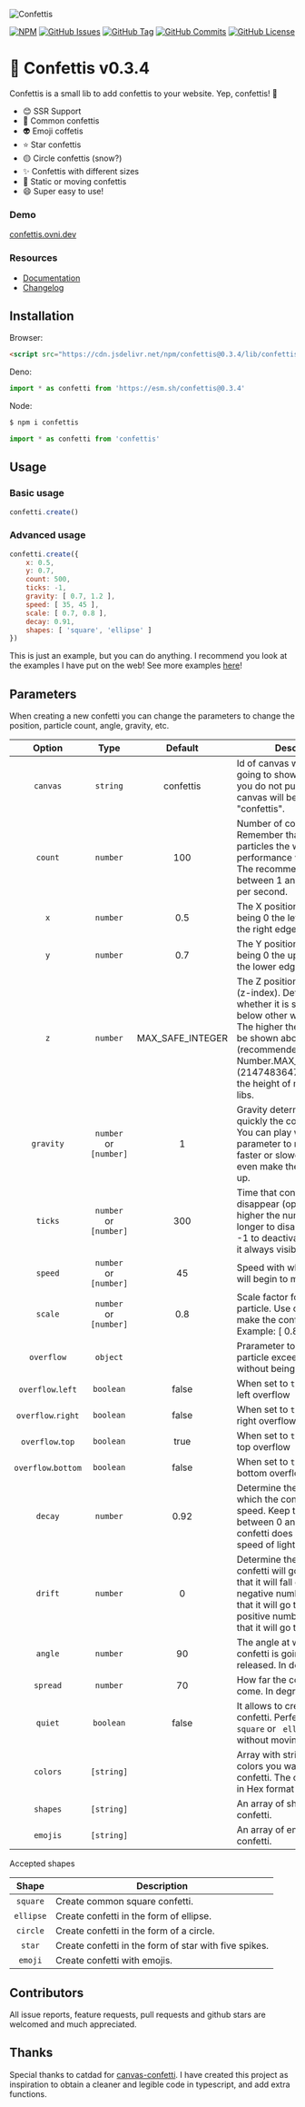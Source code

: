 ![Confettis](https://i.imgur.com/kpJt6R7.png)

[![NPM](https://img.shields.io/npm/v/confettis.svg)](https://www.npmjs.com/package/confettis)
[![GitHub Issues](https://img.shields.io/github/issues/ovniroto/confettis)](https://github.com/ovniroto/confettis/issues)
[![GitHub Tag](https://img.shields.io/github/tag/ovniroto/confettis.svg)](https://github.com/ovniroto/confettis/tags)
[![GitHub Commits](https://img.shields.io/github/commit-activity/t/ovniroto/confettis)](https://github.com/ovniroto/confettis/commits/main/)
[![GitHub License](https://img.shields.io/github/license/ovniroto/confettis)](https://github.com/ovniroto/confettis/blob/main/LICENSE)

# 🎉 Confettis v0.3.4

Confettis is a small lib to add confettis to your website. Yep, confettis! 🎉

* 😊 SSR Support
* 🎉 Common confettis
* 👽 Emoji coffetis
* ⭐️ Star confettis
* 🟡 Circle confettis (snow?)
* ✨ Confettis with different sizes
* 🗿 Static or moving confettis
* 😄 Super easy to use!

### Demo
[confettis.ovni.dev](https://confettis.ovni.dev)

### Resources
- [Documentation](https://confettis.ovni.dev/docs)
- [Changelog](https://github.com/ovniroto/confettis/blob/main/CHANGELOG.md)

## Installation

Browser:
```html
<script src="https://cdn.jsdelivr.net/npm/confettis@0.3.4/lib/confettis.min.js"></script>
```

Deno:
```js
import * as confetti from 'https://esm.sh/confettis@0.3.4'
```

Node:
```sh
$ npm i confettis
```
```js
import * as confetti from 'confettis'
```

## Usage

### Basic usage
```js
confetti.create()
```

### Advanced usage
```js
confetti.create({
    x: 0.5,
    y: 0.7,
    count: 500,
    ticks: -1,
    gravity: [ 0.7, 1.2 ],
    speed: [ 35, 45 ],
    scale: [ 0.7, 0.8 ],
    decay: 0.91,
    shapes: [ 'square', 'ellipse' ]
})
```

This is just an example, but you can do anything. I recommend you look at the examples I have put on the web! See more examples [here](https://confettis.ovni.dev)!

## Parameters

When creating a new confetti you can change the parameters to change the position, particle count, angle, gravity, etc.

| Option | Type | Default | Description |
| :---: | :---: | :---: | --- |
| `canvas` | `string` | confettis | Id of canvas where you are going to show the confetti. If you do not put anything, a canvas will be created with id "confettis". |
| `count` | `number` | 100 | Number of confetti to launch. Remember that the more particles the web performance will be worse. The recommended is between 1 and 300 particles per second. |
| `x` | `number` | 0.5 | The X position is horizontal, being 0 the left edge and 1 the right edge. |
| `y` | `number` | 0.7 | The Y position is vertical, being 0 the upper edge and 1 the lower edge. |
| `z` | `number` | MAX_SAFE_INTEGER | The Z position on the page (z-index). Determine whether it is shown above or below other web elements. The higher the number, it will be shown above all (recommended). Default is Number.MAX_SAFE_INTEGER (2147483647) to overcome the height of most popular UI libs. |
| `gravity` | `number` or `[number]` | 1 | Gravity determine how quickly the confetti will fall. You can play with this parameter to make it fall faster or slower, and you can even make the confetti rise up. |
| `ticks` | `number` or `[number]` | 300 | Time that confetti will take to disappear (opacity). The higher the number, it will take longer to disappear. Put it in -1 to deactivate it and make it always visible. |
| `speed` | `number` or `[number]` | 45 | Speed with which the confetti will begin to move. |
| `scale` | `number` or `[number]` | 0.8 | Scale factor for each confetti particle. Use decimals to make the confetti smaller. Example: [ 0.8, 1, 1.3 ] |
| `overflow` | `object` |  | Prarameter to allow confetti particle exceed the canvas without being deleted |
| `overflow`.`left` | `boolean` | false | When set to `true` allows the left overflow |
| `overflow`.`right` | `boolean` | false | When set to `true` allows the right overflow |
| `overflow`.`top` | `boolean` | true | When set to `true` allows the top overflow |
| `overflow`.`bottom` | `boolean` | false | When set to `true` allows the bottom overflow |
| `decay` | `number` | 0.92 | Determine the speed with which the confetti will lose speed. Keep this number between 0 and 1 so that the confetti does not go to the speed of light. |
| `drift` | `number` | 0 | Determine the side where the confetti will go. 0 indicates that it will fall down. A negative number indicates that it will go to the left, and a positive number indicates that it will go to the right. |
| `angle` | `number` | 90 | The angle at which the confetti is going to be released. In degrees (0-360) |
| `spread` | `number` | 70 | How far the confetti can come. In degrees (0-360) |
| `quiet` | `boolean` | false | It allows to create static confetti. Perfect if you want `square` or ` ellipse` confetti without moving when falling. |
| `colors` | `[string]` |  | Array with strings of the colors you want to show the confetti. The colors must be in Hex format (#ffffff). |
| `shapes` | `[string]` |  | An array of shapes for the confetti. |
| `emojis` | `[string]` |  | An array of emojis for the confetti. |


Accepted shapes

| Shape | Description |
| :---: | --- |
| `square` | Create common square confetti. |
| `ellipse` | Create confetti in the form of ellipse. |
| `circle` | Create confetti in the form of a circle. |
| `star` | Create confetti in the form of star with five spikes. |
| `emoji` | Create confetti with emojis. |


## Contributors
All issue reports, feature requests, pull requests and github stars are welcomed and much appreciated.

## Thanks
Special thanks to catdad for [canvas-confetti](https://github.com/catdad/canvas-confetti). I have created this project as inspiration to obtain a cleaner and legible code in typescript, and add extra functions.